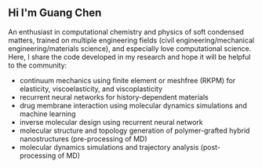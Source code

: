 ## Hi I'm Guang Chen

An enthusiast in computational chemistry and physics of soft condensed matters, trained on multiple engineering fields 
(civil engineering/mechanical engineering/materials science), and especially love computational science. Here, I share the code developed in my research 
and hope it will be helpful to the community:
- continuum mechanics using finite element or meshfree (RKPM) for elasticity, viscoelasticity, and viscoplasticity
- recurrent neural networks for history-dependent materials
- drug membrane interaction using molecular dynamics simulations and machine learning
- inverse molecular design using recurrent neural network
- molecular structure and topology generation of polymer-grafted hybrid nanostructures (pre-processing of MD)
- molecular dynamics simulations and trajectory analysis (post-processing of MD)
